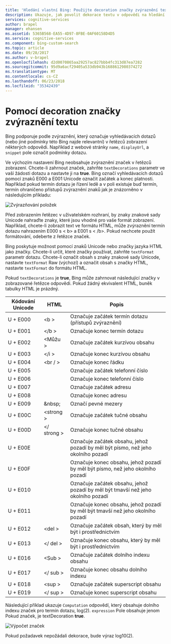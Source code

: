 ```yaml
---
title: 'Hledání vlastní Bing: Použijte decoration značky zvýraznění textu | Microsoft Docs'
description: Ukazuje, jak povolit dekorace textu v odpovědi na hledání.
services: cognitive-services
author: brapel
manager: ehansen
ms.assetid: 5365B568-EA55-4D97-8FBE-0AF60158D4D5
ms.service: cognitive-services
ms.component: bing-custom-search
ms.topic: article
ms.date: 09/28/2017
ms.author: v-brapel
ms.openlocfilehash: d2d0070865aa29257ac827bbb4fc313d87ea7282
ms.sourcegitcommit: 95d9a6acf29405a533db943b1688612980374272
ms.translationtype: MT
ms.contentlocale: cs-CZ
ms.lasthandoff: 06/23/2018
ms.locfileid: "35342439"
---
```

# <a name="using-decoration-markers-to-highlight-text"></a>Pomocí decoration značky zvýraznění textu

Bing podporuje podle zvýraznění, který označuje vyhledávacích dotazů (nebo jiné podmínky této Bing najde relevantní) v řetězců zobrazení některých odpovědi. Například z webové stránky `name`, `displayUrl`, a `snippet` pole označit podmínky dotazu.

Ve výchozím nastavení Bing neobsahuje zvýraznění značek v řetězců zobrazení. Chcete-li zahrnout značek, zahrňte `textDecorations` parametr ve vaší žádosti dotazu a nastavte ji na **true**. Bing označí vyhledávacích dotazů pomocí znaků E000 a E001 Unicode označit začátek a konec platnosti. Například pokud termín dotazu je řízení ledě a v poli existuje buď termín, termín ohraničeno přístupů zvýraznění znaků jak je znázorněno v následujícím příkladu:  
  
![Zvýrazňování položek](./media/bing-hit-highlighting.PNG) 

Před zobrazením řetězec v uživatelském rozhraní, by znaky znakové sady Unicode nahraďte znaky, které jsou vhodné pro vaše formát zobrazení. Například, chcete-li zobrazit text ve formátu HTML, může zvýraznění termín dotazu nahrazením E000 s < b\> a E001 s < /b\>. Pokud nechcete použít formátování, odeberte z řetězce značek. 

Bing poskytuje možnost pomocí znaků Unicode nebo značky jazyka HTML jako značky. Chcete-li určit, které značky používat, zahrňte `textFormat` parametr dotazu. Chcete-li označit obsah s znaky znakové sady Unicode, nastavte `textFormat` Raw (výchozí) a označit obsah s značky HTML, nastavte `textFormat` do formátu HTML. 
  
Pokud `textDecorations` je **true**, Bing může zahrnovat následující značky v zobrazované řetězce odpovědi. Pokud žádný ekvivalent HTML, buněk tabulky HTML je prázdný.

|Kódování Unicode|HTML|Popis
|-|-|-
|U + E000|\<b >|Označuje začátek termín dotazu (přístupů zvýraznění)
|U + E001|\</b >|Označuje konec termín dotazu
|U + E002|\<Můžu >|Označuje začátek kurzívou obsahu 
|U + E003|\</i >|Označuje konec kurzívou obsahu
|U + E004|\<br / >|Označuje konec řádku
|U + E005||Označuje začátek telefonní číslo
|U + E006||Označuje konec telefonní číslo
|U + E007||Označuje začátek adresu
|U + E008||Označuje konec adresu
|U + E009|\&nbsp;|Označí pevné mezery
|U + E00C|\<strong >|Označuje začátek tučné obsahu
|U + E00D|\</ strong >|Označuje konec tučné obsahu
|U + E00E||Označuje začátek obsahu, jehož pozadí by měl být písmo, než jeho okolního pozadí
|U + E00F||Označuje konec obsahu, jehož pozadí by měl být písmo, než jeho okolního pozadí
|U + E010||Označuje začátek obsahu, jehož pozadí by měl být tmavší než jeho okolního pozadí
|U + E011||Označuje konec obsahu, jehož pozadí by měl být tmavší než jeho okolního pozadí
|U + E012|\<del >|Označuje začátek obsah, který by měl být i prostřednictvím
|U + E013|\</ del >|Označuje konec obsahu, který by měl být i prostřednictvím
|U + E016|\<Sub >|Označuje začátek dolního indexu obsahu
|U + E017|\</ sub >|Označuje konec obsahu dolního indexu
|U + E018|\<sup >|Označuje začátek superscript obsahu
|U + E019|\</ sup >|Označuje konec superscript obsahu

Následující příklad ukazuje `Computation` odpovědí, který obsahuje dolního indexu značek pro termín dotazu, log(2). `expression` Pole obsahuje jenom Pokud značek, je textDecoration **true**.

![Výpočet značek](./media/bing-markers-computation.PNG) 

Pokud požadavek nepožádali dekorace, bude výraz log10(2). 
  
